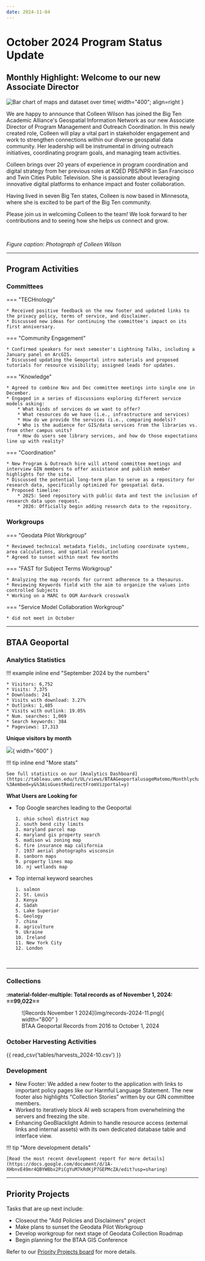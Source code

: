 ```yaml
---
date: 2024-11-04
---
```


# October 2024 Program Status Update

## Monthly Highlight: Welcome to our new Associate Director

![Bar chart of maps and dataset over time](img/wilson-colleen.jpeg){ width="400"; align=right }

We are happy to announce that Colleen Wilson has joined the Big Ten Academic Alliance's Geospatial Information Network as our new Associate Director of Program Management and Outreach Coordination. In this newly created role, Colleen will play a vital part in stakeholder engagement and work to strengthen connections within our diverse geospatial data community. Her leadership will be instrumental in driving outreach initiatives, coordinating program goals, and managing team activities.

<!-- more -->

Colleen brings over 20 years of experience in program coordination and digital strategy from her previous roles at KQED PBS/NPR in San Francisco and Twin Cities Public Television. She is passionate about leveraging innovative digital platforms to enhance impact and foster collaboration.

Having lived in seven Big Ten states, Colleen is now based in Minnesota, where she is excited to be part of the Big Ten community.

Please join us in welcoming Colleen to the team! We look forward to her contributions and to seeing how she helps us connect and grow.


<br clear="left"/>

*Figure caption: Photograph of Colleen Wilson*

<hr>

## Program Activities

### Committees

<div class="grid" markdown>

=== "TECHnology"

    * Received positive feedback on the new footer and updated links to the privacy policy, terms of service, and disclaimer.
    * Discussed new ideas for continuing the committee's impact on its first anniversary.



=== "Community Engagement"

    * Confirmed speakers for next semester's Lightning Talks, including a January panel on ArcGIS.
    * Discussed updating the Geoportal intro materials and proposed tutorials for resource visibility; assigned leads for updates.

=== "Knowledge"

    * Agreed to combine Nov and Dec committee meetings into single one in December.
    * Engaged in a series of discussions exploring different service models asking: 
		* What kinds of services do we want to offer?
		* What resources do we have (i.e., infrastructure and services) 
		* How do we provide the services (i.e., comparing models)?
		* Who is the audience for GIS/data services from the libraries vs. from other campus units? 
		* How do users see library services, and how do those expectations line up with reality?

=== "Coordination"

	* New Program & Outreach hire will attend committee meetings and interview GIN members to offer assistance and publish member highlights for the site.
	* Discussed the potential long-term plan to serve as a repository for research data, specifically optimized for geospatial data.
	* Proposed timeline:
		* 2025: Seed repository with public data and test the inclusion of research data upon request.
		* 2026: Officially begin adding research data to the repository.

</div>

### Workgroups

<div class="grid" markdown>

=== "Geodata Pilot Workgroup"

	* Reviewed technical metadata fields, including coordinate systems, area calculations, and spatial resolution
	* Agreed to sunset within next few months

=== "FAST for Subject Terms Workgroup"

	* Analyzing the map records for current adherence to a thesaurus.
	* Reviewing Keywords field with the aim to organize the values into controlled Subjects
	* Working on a MARC to OGM Aardvark crosswalk

=== "Service Model Collaboration Workgroup"

	* did not meet in October	
	
	
</div>
<hr>


## BTAA Geoportal 

### Analytics Statistics

!!! example inline end "September 2024 by the numbers"

    * Visitors:	6,752
    * Visits: 7,375
    * Downloads: 241	 
    * Visits with download: 3.27%	
    * Outlinks: 1,405
    * Visits with outlink: 19.05%
    * Num. searches: 1,069
    * Search keywords: 384
    * Pageviews: 17,313


**Unique visitors by month**

![](img/2024-10-monthly-users.png){ width="600" }


!!! tip inline end "More stats"

    See full statistics on our [Analytics Dashboard](https://tableau.umn.edu/t/UL/views/BTAAGeoportalusageMatomo/Monthlycharts?%3Aembed=y&%3AisGuestRedirectFromVizportal=y)


**What Users are Looking for**

<div class="grid cards" markdown>

-   Top Google searches leading to the Geoportal

		1. ohio school district map
		2. south bend city limits
		3. maryland parcel map
		4. maryland gis property search
		5. madison wi zoning map
		6. fire insurance map california
		7. 1937 aerial photographs wisconsin
		8. sanborn maps
		9. property lines map
		10. nj wetlands map

-   Top internal keyword searches

		1. salmon
		2. St. Louis
		3. Kenya
		4. Sàdah
		5. Lake Superior
		6. Geology
		7. china
		8. agriculture
		9. Ukraine
		10. Ireland
		11. New York City
		12. London 

</div>

<br clear="left"/>

---

### Collections

**:material-folder-multiple: Total records as of November 1, 2024: ==99,022==**

<figure markdown="span">
  ![Records November 1 2024](img/records-2024-11.png){ width="800" }
  <figcaption>BTAA Geoportal Records from 2016 to 
October 1, 2024</figcaption>
</figure>


### October Harvesting Activities

{{ read_csv('tables/harvests_2024-10.csv') }}

### Development

* New Footer: We added a new footer to the application with links to important policy pages like our Harmful Language Statement. The new footer also highlights “Collection Stories” written by our GIN committee members.
* Worked to iteratively block AI web scrapers from overwhelming the servers and freezing the site.
* Enhancing GeoBlacklight Admin to handle resource access (external links and internal assets) with its own dedicated database table and interface view.

!!! tip "More development details"

	[Read the most recent development report for more details](https://docs.google.com/document/d/1A-XHbnvE49mr4QBYWBbx2PiCgYuM7kRdKjP7GEPMcZA/edit?usp=sharing)

---

## Priority Projects

Tasks that are up next include:

* Closeout the "Add Policies and Disclaimers" project
* Make plans to sunset the Geodata Pilot Workgroup
* Develop workgroup for next stage of Geodata Collection Roadmap
* Begin planning for the BTAA GIS Conference

Refer to our [Priority Projects board](https://github.com/orgs/geobtaa/projects/22/views/5) for more details.


